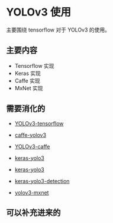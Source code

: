 
# YOLOv3 使用

主要围绕 tensorflow 对于 YOLOv3 的使用。

## 主要内容

- Tensorflow 实现
- Keras 实现
- Caffe 实现
- MxNet 实现

## 需要消化的


- [YOLOv3-tensorflow](https://github.com/maiminh1996/YOLOv3-tensorflow)
- [caffe-yolov3](https://github.com/ChenYingpeng/caffe-yolov3)
- [YOLOv3-caffe](https://github.com/jasonlovescoding/YOLOv3-caffe)
- [keras-yolo3](https://github.com/qqwweee/keras-yolo3)
- [keras-yolo3](https://github.com/experiencor/keras-yolo3)
- [keras-yolo3-detection](https://github.com/SpikeKing/keras-yolo3-detection)

- [yolov3-mxnet](https://github.com/Fermes/yolov3-mxnet)

## 可以补充进来的
